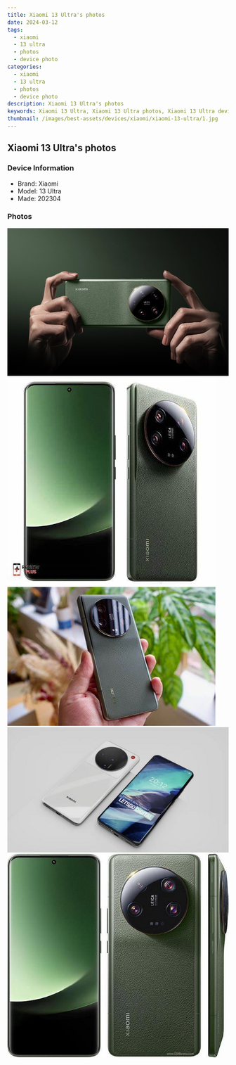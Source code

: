 ```yaml
---
title: Xiaomi 13 Ultra's photos
date: 2024-03-12
tags: 
  - xiaomi
  - 13 ultra
  - photos
  - device photo
categories: 
  - xiaomi
  - 13 ultra
  - photos
  - device photo
description: Xiaomi 13 Ultra's photos
keywords: Xiaomi 13 Ultra, Xiaomi 13 Ultra photos, Xiaomi 13 Ultra device photo
thumbnail: /images/best-assets/devices/xiaomi/xiaomi-13-ultra/1.jpg
---
```


## Xiaomi 13 Ultra's photos

### Device Information

- Brand: Xiaomi
- Model: 13 Ultra
- Made: 202304

### Photos

![/images/best-assets/devices/xiaomi/xiaomi-13-ultra/1.jpg](/images/best-assets/devices/xiaomi/xiaomi-13-ultra/1.jpg)
![/images/best-assets/devices/xiaomi/xiaomi-13-ultra/2.jpg](/images/best-assets/devices/xiaomi/xiaomi-13-ultra/2.jpg)
![/images/best-assets/devices/xiaomi/xiaomi-13-ultra/3.jpg](/images/best-assets/devices/xiaomi/xiaomi-13-ultra/3.jpg)
![/images/best-assets/devices/xiaomi/xiaomi-13-ultra/4.jpg](/images/best-assets/devices/xiaomi/xiaomi-13-ultra/4.jpg)
![/images/best-assets/devices/xiaomi/xiaomi-13-ultra/5.jpg](/images/best-assets/devices/xiaomi/xiaomi-13-ultra/5.jpg)
